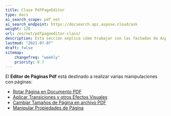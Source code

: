 ```yaml
---
title: Clase PdfPageEditor
type: docs
ai_search_scope: pdf_net
ai_search_endpoint: https://docsearch.api.aspose.cloud/ask
weight: 120
url: /es/net/pdfpageeditor-class/
description: Esta sección explica cómo trabajar con las fachadas de Aspose.PDF utilizando la Clase PdfPageEditor.
lastmod: "2021-07-07"
draft: false
sitemap:
    changefreq: "weekly"
    priority: 0.7
---
```

El **Editor de Páginas Pdf** está destinado a realizar varias manipulaciones con páginas:

- [Rotar Página en Documento PDF](/pdf/net/working-with-page-rotation/)
- [Aplicar Transiciones y otros Efectos Visuales](/pdf/net/editing-a-pdf-s-individual-pages-using-pdfpageeditor-class/)
- [Cambiar Tamaños de Página en archivo PDF](/pdf/net/changing-page-sizes-in-a-pdf-file/)
- [Manipular Propiedades de Página](/pdf/net/manipulate-page-properties/)